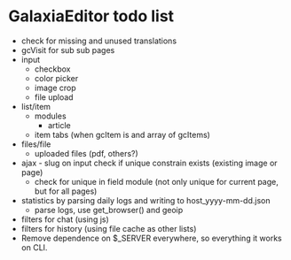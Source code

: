 # GalaxiaEditor todo list

- check for missing and unused translations
- gcVisit for sub sub pages
- input
    - checkbox
    - color picker
    - image crop
    - file upload
- list/item
    - modules
        - article
    - item tabs (when gcItem is and array of gcItems)
- files/file
    - uploaded files (pdf, others?)
- ajax - slug on input check if unique constrain exists (existing image or page)
    - check for unique in field module (not only unique for current page, but for all pages)
- statistics by parsing daily logs and writing to host_yyyy-mm-dd.json
    - parse logs, use get_browser() and geoip
- filters for chat (using js)
- filters for history (using file cache as other lists)
- Remove dependence on $_SERVER everywhere, so everything it works on CLI.
